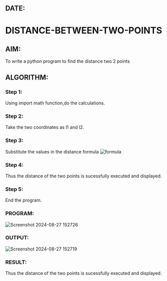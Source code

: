 ## DATE:
# DISTANCE-BETWEEN-TWO-POINTS
## AIM:
To write a python program to find the distance two 2 points
## ALGORITHM:
### Step 1: 
Using import math function,do the calculations.
### Step 2: 
Take the two coordinates as l1 and l2.
### Step 3: 
Substitute the values in the distance formula  ![formula](/formula.JPG)
### Step 4: 
Thus the distance of the two points is sucessfully executed and displayed.
### Step 5: 
End the program.
### PROGRAM:
  ![Screenshot 2024-08-27 152726](https://github.com/user-attachments/assets/b267aebc-5bd1-4c50-ad2c-e6f5a02885e0)













### OUTPUT:
  ![Screenshot 2024-08-27 152719](https://github.com/user-attachments/assets/29ba0b8d-5a17-4940-ae61-73896ef208a2)
### RESULT:
Thus the distance of the two points is sucessfully executed and displayed.
